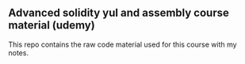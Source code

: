 ## Advanced solidity yul and assembly course material (udemy)

This repo contains the raw code material used for this course with my notes.